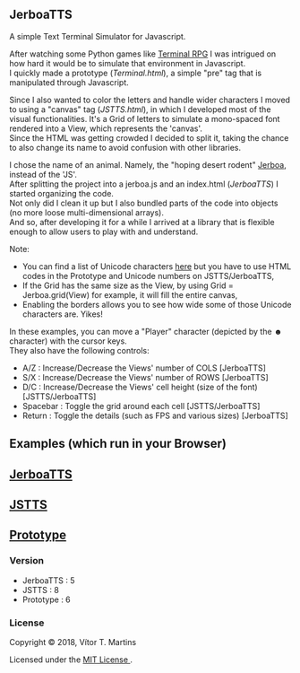 ## JerboaTTS

A simple Text Terminal Simulator for Javascript.

After watching some Python games like [Terminal RPG](https://stay-alive.itch.io/terminal-rpg) I was intrigued on how hard it would be to simulate that environment in Javascript.  
I quickly made a prototype (*Terminal.html*), a simple "pre" tag that is manipulated through Javascript.

Since I also wanted to color the letters and handle wider characters I moved to using a "canvas" tag (*JSTTS.html*), in which I developed most of the visual functionalities. It's a Grid of letters to simulate a mono-spaced font rendered into a View, which represents the 'canvas'.  
Since the HTML was getting crowded I decided to split it, taking the chance to also change its name to avoid confusion with other libraries.  

I chose the name of an animal. Namely, the "hoping desert rodent" [Jerboa](https://en.wikipedia.org/wiki/Jerboa), instead of the 'JS'.  
After splitting the project into a jerboa.js and an index.html  (*JerboaTTS*) I started organizing the code.  
Not only did I clean it up but I also bundled parts of the code into objects (no more loose multi-dimensional arrays).  
And so, after developing it for a while I arrived at a library that is flexible enough to allow users to play with and understand.

Note:
- You can find a list of Unicode characters [here](https://unicode-table.com/en/) but you have to use HTML codes in the Prototype and Unicode numbers on JSTTS/JerboaTTS,
- If the Grid has the same size as the View, by using Grid = Jerboa.grid(View) for example, it will fill the entire canvas,
- Enabling the borders allows you to see how wide some of those Unicode characters are. Yikes!

In these examples, you can move a "Player" character (depicted by the **☻** character) with the cursor keys.  
They also have the following controls:
- A/Z : Increase/Decrease the Views' number of COLS [JerboaTTS]
- S/X : Increase/Decrease the Views' number of ROWS [JerboaTTS]
- D/C : Increase/Decrease the Views' cell height (size of the font) [JSTTS/JerboaTTS]
- Spacebar : Toggle the grid around each cell [JSTTS/JerboaTTS]
- Return : Toggle the details (such as FPS and various sizes) [JerboaTTS]

## Examples (which run in your Browser)

## [JerboaTTS](https://vimino.gitlab.io/JerboaTTS)
## [JSTTS](https://vimino.gitlab.io/JerboaTTS/jstts.html)
## [Prototype](https://vimino.gitlab.io/JerboaTTS/prototype.html)

### Version

- JerboaTTS : 5
- JSTTS : 8
- Prototype : 6

### License

Copyright &copy; 2018, Vítor T. Martins

Licensed under the [MIT License ](https://opensource.org/licenses/MIT).